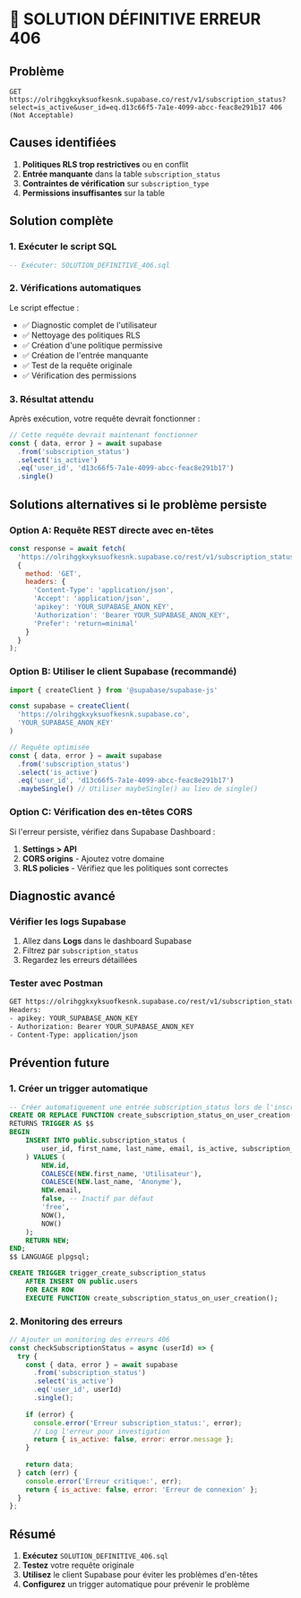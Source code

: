 # 🎯 SOLUTION DÉFINITIVE ERREUR 406

## Problème
```
GET https://olrihggkxyksuofkesnk.supabase.co/rest/v1/subscription_status?select=is_active&user_id=eq.d13c66f5-7a1e-4099-abcc-feac8e291b17 406 (Not Acceptable)
```

## Causes identifiées
1. **Politiques RLS trop restrictives** ou en conflit
2. **Entrée manquante** dans la table `subscription_status`
3. **Contraintes de vérification** sur `subscription_type`
4. **Permissions insuffisantes** sur la table

## Solution complète

### 1. Exécuter le script SQL
```sql
-- Exécuter: SOLUTION_DEFINITIVE_406.sql
```

### 2. Vérifications automatiques
Le script effectue :
- ✅ Diagnostic complet de l'utilisateur
- ✅ Nettoyage des politiques RLS
- ✅ Création d'une politique permissive
- ✅ Création de l'entrée manquante
- ✅ Test de la requête originale
- ✅ Vérification des permissions

### 3. Résultat attendu
Après exécution, votre requête devrait fonctionner :
```javascript
// Cette requête devrait maintenant fonctionner
const { data, error } = await supabase
  .from('subscription_status')
  .select('is_active')
  .eq('user_id', 'd13c66f5-7a1e-4099-abcc-feac8e291b17')
  .single()
```

## Solutions alternatives si le problème persiste

### Option A: Requête REST directe avec en-têtes
```javascript
const response = await fetch(
  'https://olrihggkxyksuofkesnk.supabase.co/rest/v1/subscription_status?select=is_active&user_id=eq.d13c66f5-7a1e-4099-abcc-feac8e291b17',
  {
    method: 'GET',
    headers: {
      'Content-Type': 'application/json',
      'Accept': 'application/json',
      'apikey': 'YOUR_SUPABASE_ANON_KEY',
      'Authorization': 'Bearer YOUR_SUPABASE_ANON_KEY',
      'Prefer': 'return=minimal'
    }
  }
);
```

### Option B: Utiliser le client Supabase (recommandé)
```javascript
import { createClient } from '@supabase/supabase-js'

const supabase = createClient(
  'https://olrihggkxyksuofkesnk.supabase.co',
  'YOUR_SUPABASE_ANON_KEY'
)

// Requête optimisée
const { data, error } = await supabase
  .from('subscription_status')
  .select('is_active')
  .eq('user_id', 'd13c66f5-7a1e-4099-abcc-feac8e291b17')
  .maybeSingle() // Utiliser maybeSingle() au lieu de single()
```

### Option C: Vérification des en-têtes CORS
Si l'erreur persiste, vérifiez dans Supabase Dashboard :
1. **Settings > API**
2. **CORS origins** - Ajoutez votre domaine
3. **RLS policies** - Vérifiez que les politiques sont correctes

## Diagnostic avancé

### Vérifier les logs Supabase
1. Allez dans **Logs** dans le dashboard Supabase
2. Filtrez par `subscription_status`
3. Regardez les erreurs détaillées

### Tester avec Postman
```bash
GET https://olrihggkxyksuofkesnk.supabase.co/rest/v1/subscription_status?select=is_active&user_id=eq.d13c66f5-7a1e-4099-abcc-feac8e291b17
Headers:
- apikey: YOUR_SUPABASE_ANON_KEY
- Authorization: Bearer YOUR_SUPABASE_ANON_KEY
- Content-Type: application/json
```

## Prévention future

### 1. Créer un trigger automatique
```sql
-- Créer automatiquement une entrée subscription_status lors de l'inscription
CREATE OR REPLACE FUNCTION create_subscription_status_on_user_creation()
RETURNS TRIGGER AS $$
BEGIN
    INSERT INTO public.subscription_status (
        user_id, first_name, last_name, email, is_active, subscription_type, created_at, updated_at
    ) VALUES (
        NEW.id, 
        COALESCE(NEW.first_name, 'Utilisateur'),
        COALESCE(NEW.last_name, 'Anonyme'),
        NEW.email,
        false, -- Inactif par défaut
        'free',
        NOW(),
        NOW()
    );
    RETURN NEW;
END;
$$ LANGUAGE plpgsql;

CREATE TRIGGER trigger_create_subscription_status
    AFTER INSERT ON public.users
    FOR EACH ROW
    EXECUTE FUNCTION create_subscription_status_on_user_creation();
```

### 2. Monitoring des erreurs
```javascript
// Ajouter un monitoring des erreurs 406
const checkSubscriptionStatus = async (userId) => {
  try {
    const { data, error } = await supabase
      .from('subscription_status')
      .select('is_active')
      .eq('user_id', userId)
      .single();
    
    if (error) {
      console.error('Erreur subscription_status:', error);
      // Log l'erreur pour investigation
      return { is_active: false, error: error.message };
    }
    
    return data;
  } catch (err) {
    console.error('Erreur critique:', err);
    return { is_active: false, error: 'Erreur de connexion' };
  }
};
```

## Résumé
1. **Exécutez** `SOLUTION_DEFINITIVE_406.sql`
2. **Testez** votre requête originale
3. **Utilisez** le client Supabase pour éviter les problèmes d'en-têtes
4. **Configurez** un trigger automatique pour prévenir le problème
